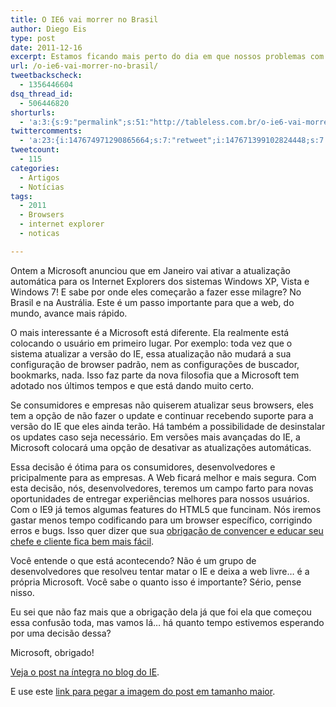 ```yaml
---
title: O IE6 vai morrer no Brasil
author: Diego Eis
type: post
date: 2011-12-16
excerpt: Estamos ficando mais perto do dia em que nossos problemas com o IE vão acabar... ou pelo menos ficar perto disso.
url: /o-ie6-vai-morrer-no-brasil/
tweetbackscheck:
  - 1356446604
dsq_thread_id:
  - 506446820
shorturls:
  - 'a:3:{s:9:"permalink";s:51:"http://tableless.com.br/o-ie6-vai-morrer-no-brasil/";s:7:"tinyurl";s:26:"http://tinyurl.com/d3kufn8";s:4:"isgd";s:19:"http://is.gd/8p26jq";}'
twittercomments:
  - 'a:23:{i:147674971290865664;s:7:"retweet";i:147671399102824448;s:7:"retweet";i:149477443210723328;s:7:"retweet";i:149438912081821696;s:7:"retweet";i:148742986111524864;s:7:"retweet";i:148742881690128386;s:7:"retweet";i:147764502581088256;s:7:"retweet";i:147705687353462784;s:7:"retweet";i:147702421429305344;s:7:"retweet";i:147699283834044416;s:7:"retweet";i:147698059386691585;s:7:"retweet";i:147690869657583616;s:7:"retweet";i:147681300952776704;s:7:"retweet";i:147674863446933505;s:7:"retweet";i:147673856226762753;s:7:"retweet";i:147672534748368896;s:7:"retweet";i:147672520567439361;s:7:"retweet";i:147672178618413056;s:7:"retweet";i:147672126395129857;s:7:"retweet";i:147672122892881920;s:7:"retweet";i:147671801999278080;s:7:"retweet";i:147671548310994944;s:7:"retweet";i:147671544896819200;s:7:"retweet";}'
tweetcount:
  - 115
categories:
  - Artigos
  - Notícias
tags:
  - 2011
  - Browsers
  - internet explorer
  - noticas

---
```

Ontem a Microsoft anunciou que em Janeiro vai ativar a atualização automática para os Internet Explorers dos sistemas Windows XP, Vista e Windows 7! E sabe por onde eles começarão a fazer esse milagre? No Brasil e na Austrália. Este é um passo importante para que a web, do mundo, avance mais rápido. 

O mais interessante é a Microsoft está diferente. Ela realmente está colocando o usuário em primeiro lugar. Por exemplo: toda vez que o sistema atualizar a versão do IE, essa atualização não mudará a sua configuração de browser padrão, nem as configurações de buscador, bookmarks, nada. Isso faz parte da nova filosofia que a Microsoft tem adotado nos últimos tempos e que está dando muito certo.

Se consumidores e empresas não quiserem atualizar seus browsers, eles tem a opção de não fazer o update e continuar recebendo suporte para a versão do IE que eles ainda terão. Há também a possibilidade de desinstalar os updates caso seja necessário. Em versões mais avançadas do IE, a Microsoft colocará uma opção de desativar as atualizações automáticas.

Essa decisão é ótima para os consumidores, desenvolvedores e pricipalmente para as empresas. A Web ficará melhor e mais segura. Com esta decisão, nós, desenvolvedores, teremos um campo farto para novas oportunidades de entregar experiências melhores para nossos usuários. Com o IE9 já temos algumas features do HTML5 que funcinam. Nós iremos gastar menos tempo codificando para um browser específico, corrigindo erros e bugs. Isso quer dizer que sua [obrigação de convencer e educar seu chefe e cliente fica bem mais fácil][1].

Você entende o que está acontecendo? Não é um grupo de desenvolvedores que resolveu tentar matar o IE e deixa a web livre&#8230; é a própria Microsoft. Você sabe o quanto isso é importante? Sério, pense nisso.
  
Eu sei que não faz mais que a obrigação dela já que foi ela que começou essa confusão toda, mas vamos lá&#8230; há quanto tempo estivemos esperando por uma decisão dessa?

Microsoft, obrigado!

[Veja o post na íntegra no blog do IE][2].

E use este [link para pegar a imagem do post em tamanho maior][3].

 [1]: http://tableless.com.br/convencimento-e-educacao-liberdade/ "Convencimento e educação = liberdade"
 [2]: http://windowsteamblog.com/ie/b/ie/archive/2011/12/15/ie-to-start-automatic-upgrades-across-windows-xp-windows-vista-and-windows-7.aspx
 [3]: http://tableless.com.br/uploads/2011/12/goawayie6.jpg